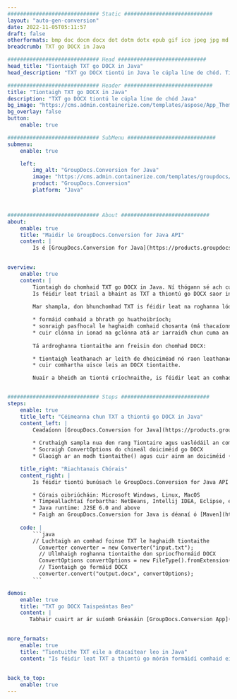 ```yaml
---
############################# Static ############################
layout: "auto-gen-conversion"
date: 2022-11-05T05:11:57
draft: false
otherformats: bmp doc docm docx dot dotm dotx epub gif ico jpeg jpg md odt ott pdf png psd rtf tex tif tiff txt xps
breadcrumb: TXT go DOCX in Java

############################# Head ############################
head_title: "Tiontaigh TXT go DOCX in Java"
head_description: "TXT go DOCX tiontú in Java le cúpla líne de chód. Tiontaigh níos mó ná 160 formáid comhaid ag baint úsáid as an API tiontaithe doiciméad GroupDocs le haghaidh Java"

############################# Header ############################
title: "Tiontaigh TXT go DOCX in Java"
description: "TXT go DOCX tiontú le cúpla líne de chód Java"
bg_image: "https://cms.admin.containerize.com/templates/aspose/App_Themes/V3/images/bg/header1.png"
bg_overlay: false
button:
    enable: true

############################# SubMenu ############################
submenu:
    enable: true

    left:
        img_alt: "GroupDocs.Conversion for Java"
        image: "https://cms.admin.containerize.com/templates/groupdocs/images/product-logos/90x90-noborder/groupdocs-conversion-java.png"
        product: "GroupDocs.Conversion"
        platform: "Java"



############################# About ############################
about:
    enable: true
    title: "Maidir le GroupDocs.Conversion for Java API"
    content: |
        Is é [GroupDocs.Conversion for Java](https://products.groupdocs.com/conversion/java/) ard-API tiontaithe formáide comhaid le hathrú idir formáidí móréilimh íomhá agus doiciméad ar nós Microsoft Office, OpenDocument, PDF, HTML, ríomhphost, CAD. agus i bhfad níos mó gan ach cúpla líne de chód. Aimsíonn an API dúchais go huathoibríoch formáidí na ndoiciméad bunaidh agus cuireann sé go leor roghanna ar fáil chun na doiciméid a chomhshó a shaincheapadh. Chomh maith leis an fheidhm faisnéis a bhaint as doiciméad, tacaíonn sé freisin le taisceadh na dtorthaí tiontaithe chuig an diosca áitiúil de réir réamhshocraithe. Mar sin féin, is féidir tacú le haon chineál stórála taisce trí na comhéadain chuí a chur i bhfeidhm - Amazon S3, Dropbox, Google Drive, Windows Azure, Reddis, nó aon cheann eile.
    

overview:
    enable: true
    content: |
        Tiontaigh do chomhaid TXT go DOCX in Java. Ní thógann sé ach cúpla líne de chód Java ar aon ardán de do rogha féin, ar nós Windows, Linux, macOS.
        Is féidir leat triail a bhaint as TXT a thiontú go DOCX saor in aisce agus cáilíocht na dtorthaí tiontaithe a mheas. Mar aon le scripteanna simplí comhshó comhad, is féidir leat triail a bhaint as roghanna níos sofaisticiúla chun an comhad foinse TXT a luchtú agus an t-aschur DOCX a stóráil. 
        
        Mar shampla, don bhunchomhad TXT is féidir leat na roghanna lódála seo a leanas a úsáid:

        * formáid comhaid a bhrath go huathoibríoch;
        * sonraigh pasfhocal le haghaidh comhaid chosanta (má thacaíonn an fhormáid comhaid leis);
        * cuir clónna in ionad na gclónna atá ar iarraidh chun cuma an doiciméid a chaomhnú.
        
        Tá ardroghanna tiontaithe ann freisin don chomhad DOCX:

        * tiontaigh leathanach ar leith de dhoiciméad nó raon leathanach;
        * cuir comhartha uisce leis an DOCX tiontaithe.

        Nuair a bheidh an tiontú críochnaithe, is féidir leat an comhad DOCX a shábháil ar do chosán comhaid áitiúil nó chuig aon stóras tríú páirtí ar nós FTP, Amazon S3, Google Drive, Dropbox etc. Tabhair faoi deara le do thoil - TXT a thiontú go DOCX, ní gá duit aon bhogearraí breise a shuiteáil, mar shampla MS Office, Open Office, Adobe Acrobat Reader srl.


############################# Steps ############################
steps:
    enable: true
    title_left: "Céimeanna chun TXT a thiontú go DOCX in Java"
    content_left: |
        Ceadaíonn [GroupDocs.Conversion for Java](https://products.groupdocs.com/conversion/java/) d'fhorbróirí comhad TXT a thiontú go DOCX go héasca le cúpla líne de chód.
        
        * Cruthaigh sampla nua den rang Tiontaire agus uaslódáil an comhad TXT leis an gcosán iomlán
        * Socraigh ConvertOptions do chineál doiciméid go DOCX
        * Glaoigh ar an modh tiontaithe() agus cuir ainm an doiciméid (cosán iomlán) agus formáid (DOCX) mar pharaiméadar

    title_right: "Riachtanais Chórais"
    content_right: |
        Is féidir tiontú bunúsach le GroupDocs.Conversion for Java API a dhéanamh le cúpla líne de chód. Tacaítear lenár n-API ar gach mór-ardán agus córas oibriúcháin. Sula ndéanann tú an cód thíos, déan cinnte go bhfuil na réamhriachtanais seo a leanas suiteáilte ar do chóras.

        * Córais oibriúcháin: Microsoft Windows, Linux, MacOS
        * Timpeallachtaí forbartha: NetBeans, Intellij IDEA, Eclipse, etc.
        * Java runtime: J2SE 6.0 and above
        * Faigh an GroupDocs.Conversion for Java is déanaí ó [Maven](https://repository.groupdocs.com/webapp/#/artifacts/browse/tree/General/repo/com/groupdocs/groupdocs-conversion)
         
    code: |
        ```java    
        // Luchtaigh an comhad foinse TXT le haghaidh tiontaithe
          Converter converter = new Converter("input.txt");
          // Ullmhaigh roghanna tiontaithe don spriocfhormáid DOCX
          ConvertOptions convertOptions = new FileType().fromExtension("docx").getConvertOptions();
          // Tiontaigh go formáid DOCX
          converter.convert("output.docx", convertOptions);
        ```

demos:
    enable: true
    title: "TXT go DOCX Taispeántas Beo"
    content: |
       Tabhair cuairt ar ár suíomh Gréasáin [GroupDocs.Conversion App](https://products.groupdocs.app/conversion/family) agus bain triail as TXT go DOCX tiontú anois. Tá na buntáistí seo a leanas ag an taispeántas saor in aisce
          

more_formats:
    enable: true
    title: "Tiontuithe TXT eile a dtacaítear leo in Java"
    content: "Is féidir leat TXT a thiontú go mórán formáidí comhaid eile freisin. Féach ar an liosta thíos le do thoil."
       
       
back_to_top:
    enable: true
---
```


